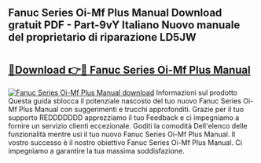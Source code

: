 ## Fanuc Series Oi-Mf Plus Manual Download gratuit PDF - Part-9vY Italiano Nuovo manuale del proprietario di riparazione LD5JW

# <h2><a href="http://dfgde6.blite.top/?on=Fanuc+Series+Oi-Mf+Plus+Manual">🔗Download 👉🔴 Fanuc Series Oi-Mf Plus Manual</a></h2>

[![Fanuc Series Oi-Mf Plus Manual download](https://i.imgur.com/lujVjoI.png)](http://dfgde6.blite.top/?on=Fanuc+Series+Oi-Mf+Plus+Manual)
Informazioni sul prodotto Questa guida sblocca il potenziale nascosto del tuo nuovo Fanuc Series Oi-Mf Plus Manual con suggerimenti e trucchi approfonditi. Grazie per il tuo supporto REDDDDDDD apprezziamo il tuo Feedback e ci impegniamo a fornire un servizio clienti eccezionale. Goditi la comodità Dell'elenco delle funzionalità mentre usi il tuo nuovo Fanuc Series Oi-Mf Plus Manual. Il vostro successo è il nostro obiettivo Fanuc Series Oi-Mf Plus Manual. Ci impegniamo a garantire la tua massima soddisfazione.
